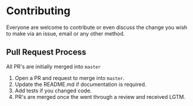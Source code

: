 # Contributing

Everyone are welcome to contribute or even discuss the change you wish to make via an issue, email or any other method. 

## Pull Request Process
All PR's are initially merged into `master`

1. Open a PR and request to merge into `master`. 
2. Update the README.md if documentation is required. 
3. Add tests if you changed code. 
4. PR's are merged once the went through a review and received LGTM. 



